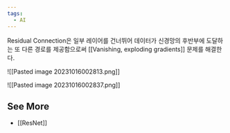 ```yaml
---
tags:
  - AI
---
```


Residual Connection은 일부 레이어를 건너뛰어 데이터가 신경망의 후반부에 도달하는 또 다른 경로를 제공함으로써 [[Vanishing, exploding gradients]] 문제를 해결한다.


![[Pasted image 20231016002813.png]]

![[Pasted image 20231016002837.png]]


## See More
- [[ResNet]]
